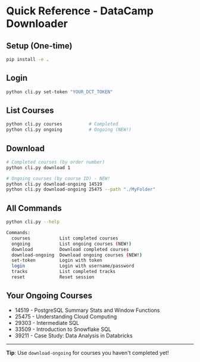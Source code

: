 # Quick Reference - DataCamp Downloader

## Setup (One-time)
```bash
pip install -e .
```

## Login
```bash
python cli.py set-token "YOUR_DCT_TOKEN"
```

## List Courses
```bash
python cli.py courses          # Completed
python cli.py ongoing          # Ongoing (NEW!)
```

## Download
```bash
# Completed courses (by order number)
python cli.py download 1

# Ongoing courses (by course ID) - NEW!
python cli.py download-ongoing 14519
python cli.py download-ongoing 25475 --path "./MyFolder"
```

## All Commands
```bash
python cli.py --help

Commands:
  courses           List completed courses
  ongoing           List ongoing courses (NEW!)
  download          Download completed courses
  download-ongoing  Download ongoing courses (NEW!)
  set-token         Login with token
  login             Login with username/password
  tracks            List completed tracks
  reset             Reset session
```

## Your Ongoing Courses
- 14519 - PostgreSQL Summary Stats and Window Functions
- 25475 - Understanding Cloud Computing
- 29303 - Intermediate SQL  
- 33509 - Introduction to Snowflake SQL
- 39211 - Case Study: Data Analysis in Databricks

---
**Tip**: Use `download-ongoing` for courses you haven't completed yet!
